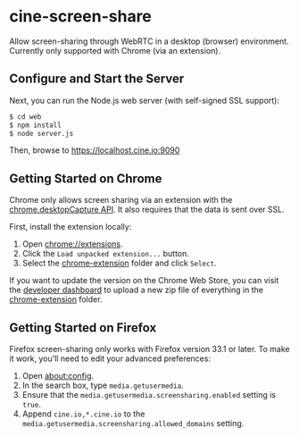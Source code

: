 # cine-screen-share

Allow screen-sharing through WebRTC in a desktop (browser) environment.
Currently only supported with Chrome (via an extension).

## Configure and Start the Server

Next, you can run the Node.js web server (with self-signed SSL support):

```bash
$ cd web
$ npm install
$ node server.js
```

Then, browse to https://localhost.cine.io:9090

## Getting Started on Chrome

Chrome only allows screen sharing via an extension with the
[chrome.desktopCapture API][chrome-desktop-capture]. It also requires that the
data is sent over SSL.

First, install the extension locally:

1. Open [chrome://extensions][chrome-extensions].
2. Click the `Load unpacked extension...` button.
3. Select the [chrome-extension][chrome-extension] folder and click `Select`.

If you want to update the version on the Chrome Web Store, you can visit the
[developer dashboard][chrome-developer-dashboard] to upload a new zip file of
everything in the [chrome-extension][chrome-extension] folder.

## Getting Started on Firefox

Firefox screen-sharing only works with Firefox version 33.1 or later. To make
it work, you'll need to edit your advanced preferences:

1. Open [about:config][firefox-config].
2. In the search box, type `media.getusermedia`.
3. Ensure that the `media.getusermedia.screensharing.enabled` setting is `true`.
4. Append `cine.io,*.cine.io` to the `media.getusermedia.screensharing.allowed_domains` setting.


<!-- external links -->

[chrome-desktop-capture]:https://developer.chrome.com/extensions/desktopCapture
[chrome-extensions]:chrome://extensions
[firefox-config]:about:config
[chrome-extension]:/chrome-extension
[chrome-developer-dashboard]:https://chrome.google.com/webstore/developer/dashboard
